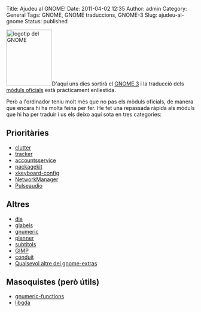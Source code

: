 Title: Ajudeu al GNOME!
Date: 2011-04-02 12:35
Author: admin
Category: General
Tags: GNOME, GNOME traduccions, GNOME-3
Slug: ajudeu-al-gnome
Status: published

[<img src="http://gil.badall.net/wp-content/uploads/2008/01/gnomefoot.png" title="logotip del GNOME" class="alignright size-full wp-image-274" width="122" height="150" />](http://gil.badall.net/wp-content/uploads/2008/01/gnomefoot.png)D'aquí uns dies sortirà el [GNOME 3](http://www.gnome3.org "Pàgina web de promoció GNOME 3") i la traducció dels [mòduls oficials](http://l10n.gnome.org/languages/ca/gnome-3-0/ui/ "Estadístiques de traducció del GNOME 3 al català") està pràcticament enllestida.

Però a l'ordinador teniu molt més que no pas els mòduls oficials, de manera que encara hi ha molta feina per fer. He fet una repassada ràpida als mòduls que hi ha per traduir i us els deixo aquí sota en tres categories:

## Prioritàries

- [clutter](http://l10n.gnome.org/vertimus/clutter/master/po/ca "Estadístiques de traducció del clutter")
- [tracker](ttp://l10n.gnome.org/vertimus/tracker/master/po/ca "Estadístiques de traducció del tracker")
- [accountsservice](http://l10n.gnome.org/vertimus/accountsservice/master/po/ca "Estadístiques de traducció del accountsservice")
- [packagekit](http://l10n.gnome.org/vertimus/packagekit/master/po/ca "Estadístiques de traducció del packagekit")
- [xkeyboard-config](http://l10n.gnome.org/vertimus/xkeyboard-config/master/po/ca "Estadístiques de traducció del xkeyboard-config")
- [NetworkManager](http://l10n.gnome.org/vertimus/NetworkManager/master/po/ca "Estadístiques de traducció del NetworkManager")
- [Pulseaudio](http://l10n.gnome.org/vertimus/Pulseaudio/master-tx/po/ca "Estadístiques de traducció del Pulseaudio")

## Altres

- [dia](http://l10n.gnome.org/vertimus/dia/dia-0-97/po/ca "Estadístiques de traducció del dia")
- [glabels](http://l10n.gnome.org/vertimus/glabels/master/po/ca "Estadístiques de traducció del glabels")
- [gnumeric](http://l10n.gnome.org/vertimus/gnumeric/master/po/ca "Estadístiques de traducció del gnumeric")
- [planner](http://l10n.gnome.org/vertimus/planner/master/po/ca "Estadístiques de traducció del planner")
- [subtítols](http://l10n.gnome.org/vertimus/video-subtitles/master/nkroes/ca "Estadístiques de traducció del subtítols")
- [GIMP](http://l10n.gnome.org/languages/ca/gnome-gimp/ui/ "Estadístiques de traducció del GIMP")
- [conduit](http://l10n.gnome.org/vertimus/conduit/master/po/ca "Estadístiques de traducció del conduit")
- [Qualsevol altre del gnome-extras](http://l10n.gnome.org/languages/ca/gnome-extras/ui/ "Llistat d'aplicacions extres del GNOME")

## Masoquistes (però útils)

- [gnumeric-functions](http://l10n.gnome.org/vertimus/gnumeric/master/po-functions/ca "Estadístiques de traducció del gnumeric-functions")
- [libgda](http://l10n.gnome.org/vertimus/libgda/master/po/ca "Estadístiques de traducció del libgda")
